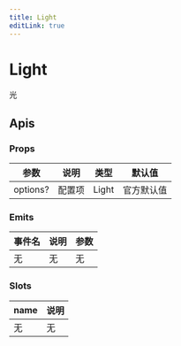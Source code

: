 ```yaml
---
title: Light
editLink: true
---
```


# Light

光





## Apis

### Props

| 参数     | 说明   | 类型  | 默认值     |
| -------- | ------ | ----- | ---------- |
| options? | 配置项 | Light | 官方默认值 |

### Emits

| 事件名 | 说明 | 参数 |
| ------ | ---- | ---- |
| 无     | 无   | 无   |

### Slots

| name | 说明 |
| ---- | ---- |
| 无   | 无   |


